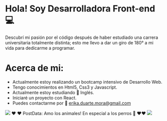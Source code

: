 
# Hola! Soy Desarrolladora Front-end :computer:
Descubrí mi pasión por el código después de haber estudiado una carrera universitaria totalmente distinta; esto me llevo a dar un giro de 180° a mi vida para dedicarme a programar.
# Acerca de mi:
- Actualmente estoy realizando un bootcamp intensivo de Desarrollo Web.
- Tengo conocimientos en Html5, Css3 y Javascript.
- Actualmente estoy estudiando :book: Inglés.
- Iniciaré un proyecto con React.
- Puedes contactarme por :e-mail: erika.duarte.mora@gmail.com

![](https://media.giphy.com/media/fuJPZBIIqzbt1kAYVc/giphy.gif)
 :heart: :heart:   PostData: Amo los animales! En especial a los perros :feet: :heart::heart:
![](https://media.giphy.com/media/TdjQAgDIkRsYm1HUbt/giphy.gif)
